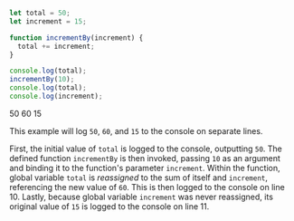 ```js
let total = 50;
let increment = 15;

function incrementBy(increment) {
  total += increment;
}

console.log(total);
incrementBy(10);
console.log(total);
console.log(increment);
```

50
60
15

This example will log `50`, `60`, and `15` to the console on separate lines.

First, the initial value of `total` is logged to the console, outputting `50`. The defined function `incrementBy` is then invoked, passing `10` as an argument and binding it to the function's parameter `increment`. Within the function, global variable `total` is *reassigned* to the sum of itself and `increment`, referencing the new value of `60`. This is then logged to the console on line 10. Lastly, because global variable `increment` was never reassigned, its original value of `15` is logged to the console on line 11.